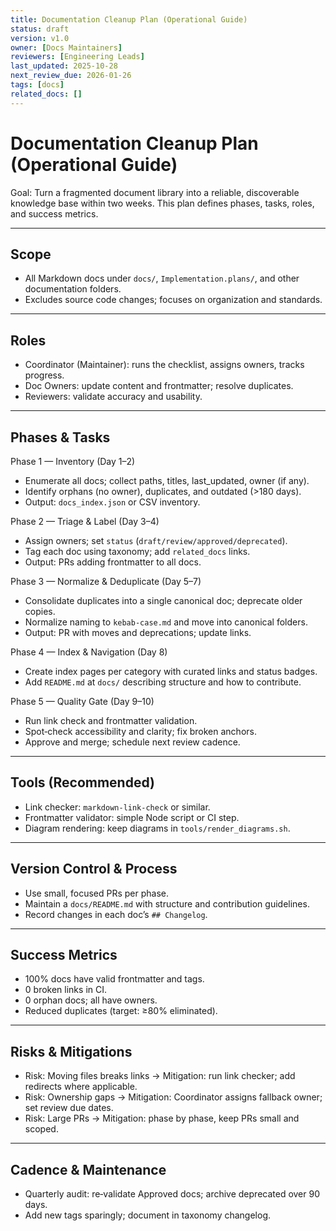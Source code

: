 ```yaml
---
title: Documentation Cleanup Plan (Operational Guide)
status: draft
version: v1.0
owner: [Docs Maintainers]
reviewers: [Engineering Leads]
last_updated: 2025-10-28
next_review_due: 2026-01-26
tags: [docs]
related_docs: []
---
```

# Documentation Cleanup Plan (Operational Guide)

Goal: Turn a fragmented document library into a reliable, discoverable knowledge base within two weeks. This plan defines phases, tasks, roles, and success metrics.

---

## Scope
- All Markdown docs under `docs/`, `Implementation.plans/`, and other documentation folders.
- Excludes source code changes; focuses on organization and standards.

---

## Roles
- Coordinator (Maintainer): runs the checklist, assigns owners, tracks progress.
- Doc Owners: update content and frontmatter; resolve duplicates.
- Reviewers: validate accuracy and usability.

---

## Phases & Tasks

Phase 1 — Inventory (Day 1–2)
- Enumerate all docs; collect paths, titles, last_updated, owner (if any).
- Identify orphans (no owner), duplicates, and outdated (>180 days).
- Output: `docs_index.json` or CSV inventory.

Phase 2 — Triage & Label (Day 3–4)
- Assign owners; set `status` (`draft/review/approved/deprecated`).
- Tag each doc using taxonomy; add `related_docs` links.
- Output: PRs adding frontmatter to all docs.

Phase 3 — Normalize & Deduplicate (Day 5–7)
- Consolidate duplicates into a single canonical doc; deprecate older copies.
- Normalize naming to `kebab-case.md` and move into canonical folders.
- Output: PR with moves and deprecations; update links.

Phase 4 — Index & Navigation (Day 8)
- Create index pages per category with curated links and status badges.
- Add `README.md` at `docs/` describing structure and how to contribute.

Phase 5 — Quality Gate (Day 9–10)
- Run link check and frontmatter validation.
- Spot‑check accessibility and clarity; fix broken anchors.
- Approve and merge; schedule next review cadence.

---

## Tools (Recommended)
- Link checker: `markdown-link-check` or similar.
- Frontmatter validator: simple Node script or CI step.
- Diagram rendering: keep diagrams in `tools/render_diagrams.sh`.

---

## Version Control & Process
- Use small, focused PRs per phase.
- Maintain a `docs/README.md` with structure and contribution guidelines.
- Record changes in each doc’s `## Changelog`.

---

## Success Metrics
- 100% docs have valid frontmatter and tags.
- 0 broken links in CI.
- 0 orphan docs; all have owners.
- Reduced duplicates (target: ≥80% eliminated).

---

## Risks & Mitigations
- Risk: Moving files breaks links → Mitigation: run link checker; add redirects where applicable.
- Risk: Ownership gaps → Mitigation: Coordinator assigns fallback owner; set review due dates.
- Risk: Large PRs → Mitigation: phase by phase, keep PRs small and scoped.

---

## Cadence & Maintenance
- Quarterly audit: re‑validate Approved docs; archive deprecated over 90 days.
- Add new tags sparingly; document in taxonomy changelog.

